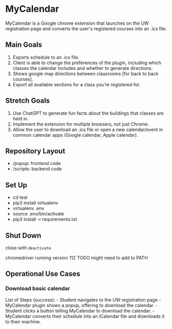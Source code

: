# MyCalendar
MyCalendar is a Google chrome extension that launches on the UW registration page and converts the user's registered courses into an .ics file. 

## Main Goals
1. Exports schedule to an .ics file.
2. Client is able to change the preferences of the plugin, including which classes the calendar includes and whether to generate directions.
3. Shows google map directions between classrooms [for back to back courses].
4. Export all available sections for a class you’re registered for.

## Stretch Goals
1. Use ChatGPT to generate fun facts about the buildings that classes are held in.
2. Implement the extension for multiple browsers, not just Chrome.
3. Allow the user to download an .ics file or open a new calendar/event in common calendar apps (Google calendar, Apple calendar).

## Repository Layout
- /popup: frontend code
- /scripts: backend code

## Set Up
- cd test
- pip3 install virtualenv
- virtualenv .env
- source .env/bin/activate
- pip3 install -r requirements.txt

## Shut Down
close with ```deactivate```

chromedriver running version 112
TODO might need to add to PATH

## Operational Use Cases
### Download basic calendar
List of Steps (success):
    - Student navigates to the UW registration page
    - MyCalendar plugin shows a popup, offering to download the calendar.
    - Student clicks a button telling MyCalendar to download the calendar.
    - MyCalendar converts their schedule into an iCalendar file and downloads it to their machine.

